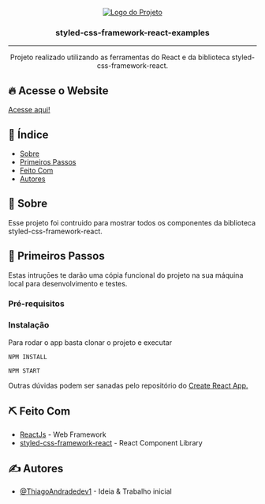 <p align="center">
  <a href="" rel="noopener">
 <img src="https://user-images.githubusercontent.com/63686057/97214537-01f66d80-17a2-11eb-9096-58a06319e09f.png" alt="Logo do Projeto"></a>
</p>

<h3 align="center">styled-css-framework-react-examples</h3>

---

<p align="center"> Projeto realizado utilizando as ferramentas do React e da biblioteca styled-css-framework-react.
    <br> 
</p>

## 🔥 Acesse o Website <a name = "acesse_website"></a>

<a href="https://musing-sammet-e4defb.netlify.app">Acesse aqui!</a>

## 📝 Índice

- [Sobre](#sobre)
- [Primeiros Passos](#primeiros_passos)
- [Feito Com](#feito_com)
- [Autores](#autores)

## 🧐 Sobre <a name = "sobre"></a>

Esse projeto foi contruido para mostrar todos os componentes da biblioteca styled-css-framework-react.

## 🏁 Primeiros Passos <a name = "primeiros_passos"></a>

Estas intruçōes te darão uma cópia funcional do projeto na sua máquina local para desenvolvimento e testes.

### Pré-requisitos

### Instalação

Para rodar o app basta clonar o projeto e executar

```
NPM INSTALL
```

```
NPM START
```

Outras dúvidas podem ser sanadas pelo repositório do [Create React App.](https://github.com/facebook/create-react-app)

## ⛏️ Feito Com <a name = "feito_com"></a>

- [ReactJs](https://reactjs.org) - Web Framework
- [styled-css-framework-react](https://www.npmjs.com/package/styled-css-framework-react) - React Component Library

## ✍️ Autores <a name = "autores"></a>

- [@ThiagoAndradedev1](https://github.com/ThiagoAndradedev1) - Ideia & Trabalho inicial
